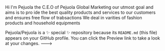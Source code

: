 Hi I'm Pejuola the C.E.O of Pejuola Global Marketing our utmost goal and aims is to pro ide the best quality products and services to our customers and ensures free flow of trabsactions
We deal in varities of fashion products and household equipments

Pejuola/Pejuola is a ✨ special ✨ repository because its `README.md` (this file) appears on your GitHub profile.
You can click the Preview link to take a look at your changes.
--->
